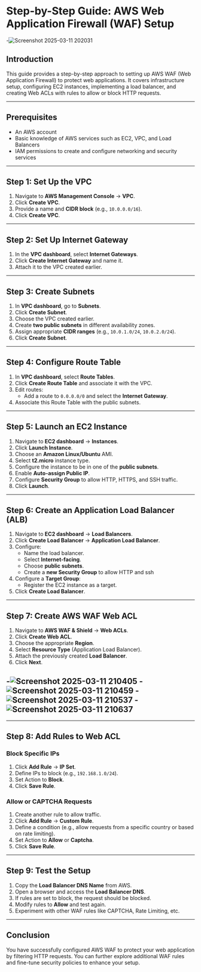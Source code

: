# Step-by-Step Guide: AWS Web Application Firewall (WAF) Setup

-![Screenshot 2025-03-11 202031](https://github.com/user-attachments/assets/907fde6d-a489-41f9-b1fd-accf37810030)


## Introduction

This guide provides a step-by-step approach to setting up AWS WAF (Web Application Firewall) to protect web applications. It covers infrastructure setup, configuring EC2 instances, implementing a load balancer, and creating Web ACLs with rules to allow or block HTTP requests.

---

## Prerequisites

- An AWS account
- Basic knowledge of AWS services such as EC2, VPC, and Load Balancers
- IAM permissions to create and configure networking and security services

---

## Step 1: Set Up the VPC

1. Navigate to **AWS Management Console** → **VPC**.
2. Click **Create VPC**.
3. Provide a name and **CIDR block** (e.g., `10.0.0.0/16`).
4. Click **Create VPC**.

---

## Step 2: Set Up Internet Gateway

1. In the **VPC dashboard**, select **Internet Gateways**.
2. Click **Create Internet Gateway** and name it.
3. Attach it to the VPC created earlier.

---

## Step 3: Create Subnets

1. In **VPC dashboard**, go to **Subnets**.
2. Click **Create Subnet**.
3. Choose the VPC created earlier.
4. Create **two public subnets** in different availability zones.
5. Assign appropriate **CIDR ranges** (e.g., `10.0.1.0/24`, `10.0.2.0/24`).
6. Click **Create Subnet**.

---

## Step 4: Configure Route Table

1. In **VPC dashboard**, select **Route Tables**.
2. Click **Create Route Table** and associate it with the VPC.
3. Edit routes:
   - Add a route to `0.0.0.0/0` and select the **Internet Gateway**.
4. Associate this Route Table with the public subnets.

---

## Step 5: Launch an EC2 Instance

1. Navigate to **EC2 dashboard** → **Instances**.
2. Click **Launch Instance**.
3. Choose an **Amazon Linux/Ubuntu** AMI.
4. Select **t2.micro** instance type.
5. Configure the instance to be in one of the **public subnets**.
6. Enable **Auto-assign Public IP**.
7. Configure **Security Group** to allow HTTP, HTTPS, and SSH traffic.
8. Click **Launch**.

---

## Step 6: Create an Application Load Balancer (ALB)

1. Navigate to **EC2 dashboard** → **Load Balancers**.
2. Click **Create Load Balancer** → **Application Load Balancer**.
3. Configure:
   - Name the load balancer.
   - Select **Internet-facing**.
   - Choose **public subnets**.
   - Create a **new Security Group** to allow HTTP and ssh
4. Configure a **Target Group**:
   - Register the EC2 instance as a target.
5. Click **Create Load Balancer**.

---

## Step 7: Create AWS WAF Web ACL

1. Navigate to **AWS WAF & Shield** → **Web ACLs**.
2. Click **Create Web ACL**.
3. Choose the appropriate **Region**.
4. Select **Resource Type** (Application Load Balancer).
5. Attach the previously created **Load Balancer**.
6. Click **Next**.

-![Screenshot 2025-03-11 210405](https://github.com/user-attachments/assets/009285b6-6fe1-46cd-a68a-8617ee0786c6)
-![Screenshot 2025-03-11 210459](https://github.com/user-attachments/assets/bd54adea-4211-4914-b439-e233d2c4aa53)
-![Screenshot 2025-03-11 210537](https://github.com/user-attachments/assets/c57391c2-23f4-4bca-92af-f2cabe1caeb7)
-![Screenshot 2025-03-11 210637](https://github.com/user-attachments/assets/895ef511-afad-4fff-91ca-730b7aaf70dd)
-
---

## Step 8: Add Rules to Web ACL

### Block Specific IPs

1. Click **Add Rule** → **IP Set**.
2. Define IPs to block (e.g., `192.168.1.0/24`).
3. Set Action to **Block**.
4. Click **Save Rule**.

### Allow or CAPTCHA Requests

1. Create another rule to allow traffic.
2. Click **Add Rule** → **Custom Rule**.
3. Define a condition (e.g., allow requests from a specific country or based on rate limiting).
4. Set Action to **Allow** or **Captcha**.
5. Click **Save Rule**.

---

## Step 9: Test the Setup

1. Copy the **Load Balancer DNS Name** from AWS.
2. Open a browser and access the **Load Balancer DNS**.
3. If rules are set to block, the request should be blocked.
4. Modify rules to **Allow** and test again.
5. Experiment with other WAF rules like CAPTCHA, Rate Limiting, etc.

---

## Conclusion

You have successfully configured AWS WAF to protect your web application by filtering HTTP requests. You can further explore additional WAF rules and fine-tune security policies to enhance your setup.

